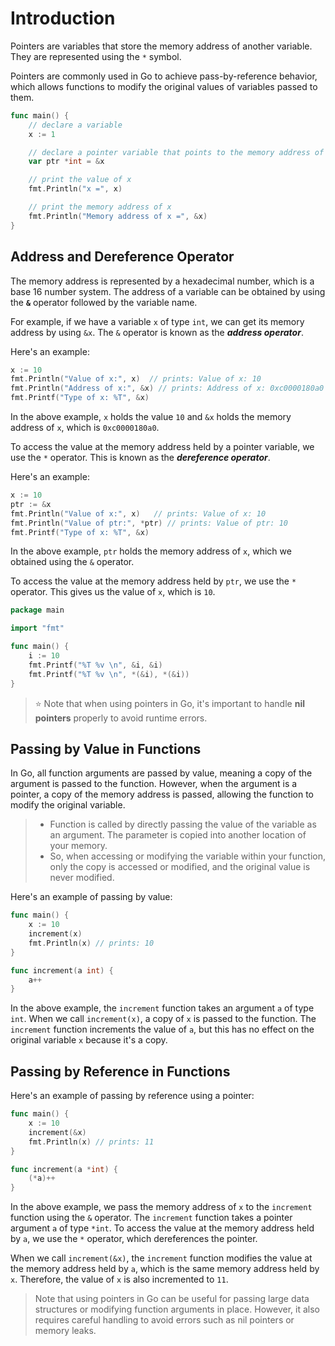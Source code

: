 # Introduction

Pointers are variables that store the memory address of another variable. They are represented using the `*` symbol. 

Pointers are commonly used in Go to achieve pass-by-reference behavior, which allows functions to modify the original values of variables passed to them.

```go
func main() {
    // declare a variable
    x := 1

    // declare a pointer variable that points to the memory address of x
    var ptr *int = &x

    // print the value of x
    fmt.Println("x =", x)

    // print the memory address of x
    fmt.Println("Memory address of x =", &x)
}
```

## Address and Dereference Operator
The memory address is represented by a hexadecimal number, which is a base 16 number system. The address of a variable can be obtained by using the **`&`** operator followed by the variable name.

For example, if we have a variable `x` of type `int`, we can get its memory address by using `&x`. The `&` operator is known as the ***address operator***.

Here's an example:

```go
x := 10
fmt.Println("Value of x:", x)  // prints: Value of x: 10
fmt.Println("Address of x:", &x) // prints: Address of x: 0xc0000180a0
fmt.Printf("Type of x: %T", &x)
```

In the above example, `x` holds the value `10` and `&x` holds the memory address of `x`, which is `0xc0000180a0`.

To access the value at the memory address held by a pointer variable, we use the `*` operator. This is known as the ***dereference operator***.

Here's an example:

```go
x := 10
ptr := &x
fmt.Println("Value of x:", x)   // prints: Value of x: 10
fmt.Println("Value of ptr:", *ptr) // prints: Value of ptr: 10
fmt.Printf("Type of x: %T", &x)
```

In the above example, `ptr` holds the memory address of `x`, which we obtained using the `&` operator. 

To access the value at the memory address held by `ptr`, we use the `*` operator. This gives us the value of `x`, which is `10`.

```go
package main

import "fmt"

func main() {
	i := 10
	fmt.Printf("%T %v \n", &i, &i)
	fmt.Printf("%T %v \n", *(&i), *(&i))
}
```

> ⭐ Note that when using pointers in Go, it's important to handle **nil pointers** properly to avoid runtime errors.

## Passing by Value in Functions

In Go, all function arguments are passed by value, meaning a copy of the argument is passed to the function. However, when the argument is a pointer, a copy of the memory address is passed, allowing the function to modify the original variable.

> - Function is called by directly passing the value of the variable as an argument. The parameter is copied into another location of your memory.
> - So, when accessing or modifying the variable within your function, only the copy is accessed or modified, and the original value is never modified.

Here's an example of passing by value:

```go
func main() {
    x := 10
    increment(x)
    fmt.Println(x) // prints: 10
}

func increment(a int) {
    a++
}
```

In the above example, the `increment` function takes an argument `a` of type `int`. When we call `increment(x)`, a copy of `x` is passed to the function. The `increment` function increments the value of `a`, but this has no effect on the original variable `x` because it's a copy.

## Passing by Reference in Functions

Here's an example of passing by reference using a pointer:

```go
func main() {
    x := 10
    increment(&x)
    fmt.Println(x) // prints: 11
}

func increment(a *int) {
    (*a)++
}
```

In the above example, we pass the memory address of `x` to the `increment` function using the `&` operator. The `increment` function takes a pointer argument `a` of type `*int`. To access the value at the memory address held by `a`, we use the `*` operator, which dereferences the pointer.

When we call `increment(&x)`, the `increment` function modifies the value at the memory address held by `a`, which is the same memory address held by `x`. Therefore, the value of `x` is also incremented to `11`.

> Note that using pointers in Go can be useful for passing large data structures or modifying function arguments in place. However, it also requires careful handling to avoid errors such as nil pointers or memory leaks.
